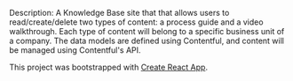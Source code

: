 Description: A Knowledge Base site that that allows users to read/create/delete two types of content: a process guide and a video walkthrough. Each type of content will belong to a specific business unit of a company. The data models are defined using Contentful, and content will be managed using Contentful's API.


This project was bootstrapped with [Create React App](https://github.com/facebookincubator/create-react-app).


